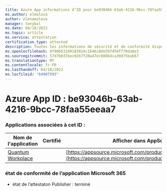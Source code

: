 ```yaml
---
title: Azure App informations d’ID pour be93046b-63ab-4216-9bcc-78faa55eeaa7
ms.author: elmalova
author: elenamalova
manager: tonybal
ms.date: 04/18/2022
ms.topic: article
ms.service: attestation
certification_type: attested
description: Toutes les informations de sécurité et de conformité disponibles pour be93046b-63ab-4216-9bcc-78faa55eeaa7.
ms.openlocfilehash: 0f9066318918301dc1646c8de597456ff70da8e3
ms.sourcegitcommit: 57d7b0335ec02b7f20a47ec888b4ca39d75bab67
ms.translationtype: MT
ms.contentlocale: fr-FR
ms.lasthandoff: 04/18/2022
ms.locfileid: "64907593"
---
```

# <a name="azure-app-id-be93046b-63ab-4216-9bcc-78faa55eeaa7"></a>Azure App ID : be93046b-63ab-4216-9bcc-78faa55eeaa7


### <a name="apps-associated-with-this-id"></a>Applications associées à cet ID :
| **Nom de l'application** | **Certifié** | **Afficher dans AppSource** |
|--------------|---------------|-----------------------|
| [Quantum Workplace](../forward/WA104381747.md) |  | [https://appsource.microsoft.com/product/office/WA104381747](https://appsource.microsoft.com/product/office/WA104381747) |

### <a name="microsoft-365-app-compliance-status"></a>état de conformité de l’application Microsoft 365
- état de l’attestaton Publisher : terminé
